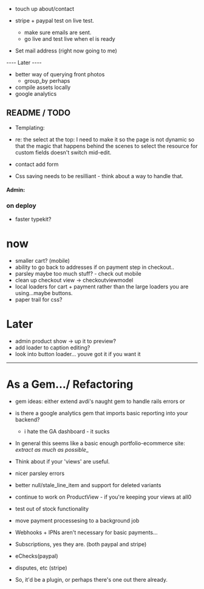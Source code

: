 - touch up about/contact


- stripe + paypal test on live test.
  - make sure emails are sent.
  - go live and test live when el is ready

- Set mail address (right now going to me)

---- Later ----
- better way of querying front photos
  - group_by perhaps
- compile assets locally 
- google analytics
  
## README / TODO


- Templating:

- re: the select at the top: I need to make it so the page is not dynamic so that the magic that happens behind the scenes to
  select the resource for custom fields doesn't switch mid-edit. 

- contact add form

- Css saving needs to be resilliant - think about a way to handle that.

#### Admin:


### on deploy
- faster typekit?

# now
- smaller cart? (mobile)
- ability to go back to addresses if on payment step in checkout..
- parsley maybe too much stuff? - check out mobile
- clean up checkout view -> checkoutviewmodel
- local loaders for cart + payment rather than the large loaders you are using...maybe buttons.
- paper trail for css?


# Later
- admin product show -> up it to preview?
- add loader to caption editing?
- look into button loader... youve got it if you want it

---


# As a Gem.../ Refactoring
- gem ideas: either extend avdi's naught gem to handle rails errors
or
- is there a google analytics gem that imports basic reporting into your backend? 
  - i hate the GA dashboard - it sucks

- In general this seems like a basic enough portfolio-ecommerce site:
  _extract as much as possible__

- Think about if your 'views' are useful.
- nicer parsley errors
- better null/stale_line_item and support for deleted variants
- continue to work on ProductView - if you're keeping your views at all0
- test out of stock functionality
- move payment processesing to a background job 

- Webhooks + IPNs aren't necessary for basic payments...
 - Subscriptions, yes they are. (both paypal and stripe)
 - eChecks(paypal)
 - disputes, etc (stripe)
 - So, it'd be a plugin, or perhaps there's one out there already. 
